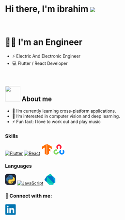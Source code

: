 <h1>Hi there, I'm ibrahim  <img src="https://media.giphy.com/media/hvRJCLFzcasrR4ia7z/giphy.gif" width="35"></h1>
<br />
<h1> 👨‍💻 I'm an Engineer </h1>

- ⚡ Electric And Electronic Engineer
- 💻 Flutter / React Developer
<br />

## <img src = "https://user-images.githubusercontent.com/63050133/156777293-72a6e681-2582-4a9d-ad92-09d1181d47c7.gif" width = 50px height = 50px> About me

- 🌱 I’m currently learning cross-platform applications.
- 👀 I’m interested in computer vision and deep learning.
- ⚡ Fun fact: I love to work out and play music

### Skills
<p align="left">
<a href="https://flutter.dev/" target="_blank" rel="noreferrer"><img src="https://raw.githubusercontent.com/danielcranney/readme-generator/main/public/icons/skills/flutter-colored.svg" width="36" height="36" alt="Flutter" /></a>
<a href="https://reactjs.org/" target="_blank" rel="noreferrer"><img src="https://cdn.jsdelivr.net/gh/devicons/devicon/icons/react/react-original.svg" width="36" height="36" alt="React" /></a>
<a href="https://www.tensorflow.org/" target="_blank" rel="noreferrer"><img src="https://raw.githubusercontent.com/devicons/devicon/1119b9f84c0290e0f0b38982099a2bd027a48bf1/icons/tensorflow/tensorflow-original.svg" width="36" height="36" alt="Tensorflow" /></a>
<a href="https://www.tensorflow.org/" target="_blank" rel="noreferrer"><img src="https://github.com/devicons/devicon/blob/v2.15.1/icons/opencv/opencv-original.svg" width="36" height="36" alt="Tensorflow" /></a>
</p>



### Languages
<p align="left">
<a href="https://www.python.org/" target="_blank" rel="noreferrer"><img src="https://raw.githubusercontent.com/tandpfun/skill-icons/25a7fbbe85cc1a1ddb7881767304febcd16f0d19/icons/Python-Dark.svg" width="36" height="36" alt="Python" /></a>
<a href="https://www.javascript.com/" target="_blank" rel="noreferrer"><img src="https://cdn.jsdelivr.net/gh/devicons/devicon/icons/javascript/javascript-original.svg" width="36" height="36" alt="JavaScript" /></a>
<a href="https://dart.dev/" target="_blank" rel="noreferrer"><img src="https://raw.githubusercontent.com/devicons/devicon/1119b9f84c0290e0f0b38982099a2bd027a48bf1/icons/dart/dart-original.svg" width="36" height="36" alt="Dart" /></a>
</p>

### 💬 Connect with me:
<a href="https://www.linkedin.com/in/ibrahim-kaya-67aa56198/" target="_blank" rel="noreferrer"><img src="https://raw.githubusercontent.com/devicons/devicon/1119b9f84c0290e0f0b38982099a2bd027a48bf1/icons/linkedin/linkedin-original.svg" width="36" height="36" alt="LinkedIn" /></a>

